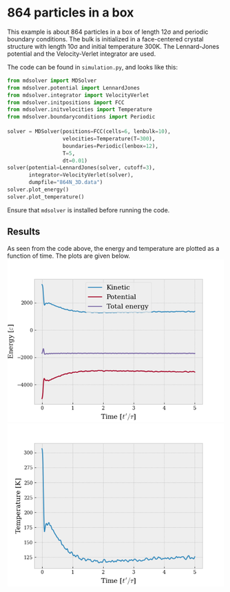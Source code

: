 # 864 particles in a box
This example is about 864 particles in a box of length 12σ and periodic boundary conditions. The bulk is initialized in a face-centered crystal structure with length 10σ and initial temperature 300K. The Lennard-Jones potential and the Velocity-Verlet integrator are used.

The code can be found in ```simulation.py```, and looks like this:
``` python
from mdsolver import MDSolver
from mdsolver.potential import LennardJones
from mdsolver.integrator import VelocityVerlet
from mdsolver.initpositions import FCC
from mdsolver.initvelocities import Temperature
from mdsolver.boundaryconditions import Periodic

solver = MDSolver(positions=FCC(cells=6, lenbulk=10), 
                  velocities=Temperature(T=300),
                  boundaries=Periodic(lenbox=12),
                  T=5, 
                  dt=0.01)
solver(potential=LennardJones(solver, cutoff=3), 
       integrator=VelocityVerlet(solver),
       dumpfile="864N_3D.data")
solver.plot_energy()
solver.plot_temperature()
```
Ensure that ```mdsolver``` is installed before running the code.

## Results
As seen from the code above, the energy and temperature are plotted as a function of time. The plots are given below. 
![Energy](energy.png "Potential, kinetic and total energy of the system as a function of time.")
![Temperature](temperature.png "Temperature of the system as a function of time.")
